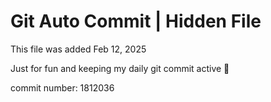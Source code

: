 # Git Auto Commit | Hidden File

This file was added Feb 12, 2025

Just for fun and keeping my daily git commit active 🤪

commit number: 1812036

